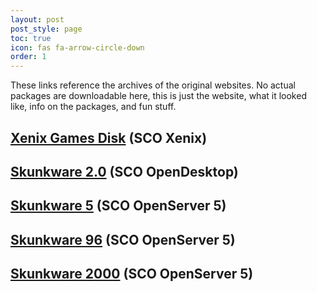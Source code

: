 ```yaml
---
layout: post
post_style: page
toc: true
icon: fas fa-arrow-circle-down
order: 1
---
```


These links reference the archives of the original websites.
No actual packages are downloadable here, this is just
the website, what it looked like, info on the packages,
and fun stuff.

## [Xenix Games Disk](https://skunkware.dev/skunkware/Games/) (SCO Xenix)

## [Skunkware 2.0](https://skunkware.dev/skunkware/94/index.html) (SCO OpenDesktop)

## [Skunkware 5](https://skunkware.dev/skunkware/95/index.html) (SCO OpenServer 5)

## [Skunkware 96](https://skunkware.dev/skunkware/96/index.html) (SCO OpenServer 5)

## [Skunkware 2000](https://skunkware.dev/skunkware/2000/index.html) (SCO OpenServer 5)
